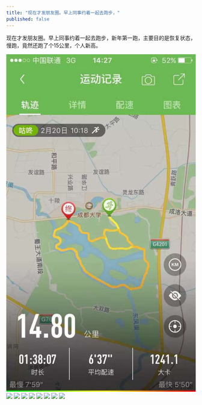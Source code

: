 ```yaml
---
title: "现在才发朋友圈。早上同事约着一起去跑步，"
published: false
---
```

现在才发朋友圈。早上同事约着一起去跑步，新年第一跑，主要目的是恢复状态，慢跑，竟然还跑了个15公里，个人新高。

![](./1.jpg)
![](./2.jpg)
![](./3.jpg)
![](./4.jpg)
![](./5.jpg)
![](./6.jpg)
![](./7.jpg)
![](./8.jpg)
![](./9.jpg)
